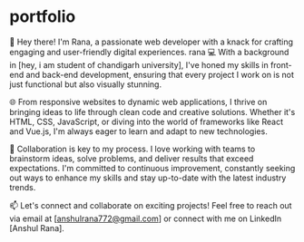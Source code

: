 # portfolio

👋 Hey there! I'm Rana, a passionate web developer with a knack for crafting engaging and user-friendly digital experiences.
rana 
💻 With a background in [hey, i am student of chandigarh university], I've honed my skills in front-end and back-end development, ensuring that every project I work on is not just functional but also visually stunning.

🌐 From responsive websites to dynamic web applications, I thrive on bringing ideas to life through clean code and creative solutions. Whether it's HTML, CSS, JavaScript, or diving into the world of frameworks like React and Vue.js, I'm always eager to learn and adapt to new technologies.

🚀 Collaboration is key to my process. I love working with teams to brainstorm ideas, solve problems, and deliver results that exceed expectations. I'm committed to continuous improvement, constantly seeking out ways to enhance my skills and stay up-to-date with the latest industry trends.

📫 Let's connect and collaborate on exciting projects! Feel free to reach out via email at [anshulrana772@gmail.com] or connect with me on LinkedIn [Anshul Rana].
